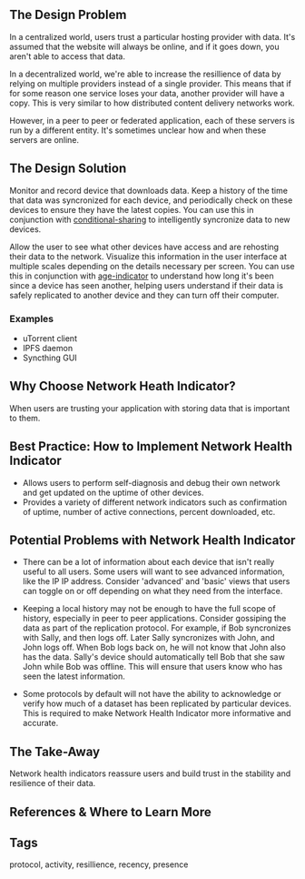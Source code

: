 ## The Design Problem 

In a centralized world, users trust a particular hosting provider with 
data. It's assumed that the website will always be online, and if it goes down,
you aren't able to access that data.

In a decentralized world, we're able to increase the resillience of data by
relying on multiple providers instead of a single provider. This means that if
for some reason one service loses your data, another provider will have a copy.
This is very similar to how distributed content delivery networks work.

However, in a peer to peer or federated application, each of these servers is
run by a different entity. It's sometimes unclear how and when these servers
are online. 

## The Design Solution 

Monitor and record device that downloads data. Keep a history of
the time that data was syncronized for each device, and periodically check on
these devices to ensure they have the latest copies. You can use this in
conjunction with [conditional-sharing](conditional-sharing.md) to intelligently
syncronize data to new devices. 

Allow the user to see what other devices have access and are rehosting their
data to the network. Visualize this information in the user interface at
multiple scales depending on the details necessary per screen. You can use this
in conjunction with [age-indicator](age-indicator.md) to understand how long
it's been since a device has seen another, helping users understand if their
data is safely replicated to another device and they can turn off their computer.

### Examples 

- uTorrent client
- IPFS daemon
- Syncthing GUI

## Why Choose Network Heath Indicator? 

When users are trusting your application with storing data that is important to
them.

## Best Practice: How to Implement Network Health Indicator

- Allows users to perform self-diagnosis and debug their own network and get updated on the uptime of other devices. 
- Provides a variety of different network indicators such as confirmation of uptime, number of active connections, percent downloaded, etc.

## Potential Problems with Network Health Indicator

- There can be a lot of information about each device that isn't really useful
  to all users. Some users will want to see advanced information, like the IP
  IP address. Consider 'advanced' and 'basic' views that users can toggle on or
  off depending on what they need from the interface.

- Keeping a local history may not be enough to have the full scope of history,
  especially in peer to peer applications. Consider gossiping the data as part
  of the replication protocol. For example, if Bob syncronizes with Sally, and
  then logs off. Later Sally syncronizes with John, and John logs off.  When Bob
  logs back on, he will not know that John also has the data. Sally's device
  should automatically tell Bob that she saw John while Bob was offline.  This
  will ensure that users know who has seen the latest information.

- Some protocols by default will not have the ability to acknowledge or verify how much
  of a dataset has been replicated by particular devices. This is required
  to make Network Health Indicator more informative and accurate.

## The Take-Away

Network health indicators reassure users and build trust in the stability and resilience of their data. 

## References & Where to Learn More 

## Tags

protocol, activity, resillience, recency, presence
